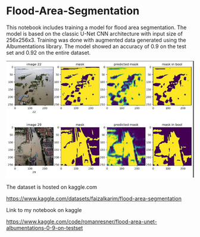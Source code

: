 # Flood-Area-Segmentation
This notebook includes training a model for flood area segmentation. The model is based on the classic U-Net CNN architecture with input size of 256x256x3. 
Training was done with augmented data generated using the Albumentations library. 
The model showed an accuracy of 0.9 on the test set and 0.92 on the entire dataset.

![Examples of segmentation predictions](https://github.com/RomanRes/Flood-Area-Segmentation/blob/main/pred_example.jpg)


The dataset is hosted on kaggle.com 

https://www.kaggle.com/datasets/faizalkarim/flood-area-segmentation

Link to my notebook on kaggle

https://www.kaggle.com/code/romanresner/flood-area-unet-albumentations-0-9-on-testset
